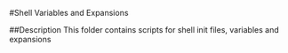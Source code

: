 #Shell Variables and Expansions

##Description
This folder contains scripts for shell init files, variables and expansions
